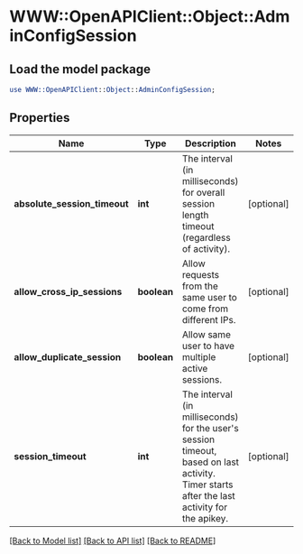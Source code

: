 # WWW::OpenAPIClient::Object::AdminConfigSession

## Load the model package
```perl
use WWW::OpenAPIClient::Object::AdminConfigSession;
```

## Properties
Name | Type | Description | Notes
------------ | ------------- | ------------- | -------------
**absolute_session_timeout** | **int** | The interval (in milliseconds) for overall session length timeout (regardless of activity). | [optional] 
**allow_cross_ip_sessions** | **boolean** | Allow requests from the same user to come from different IPs. | [optional] 
**allow_duplicate_session** | **boolean** | Allow same user to have multiple active sessions. | [optional] 
**session_timeout** | **int** | The interval (in milliseconds) for the user&#39;s session timeout, based on last activity. Timer starts after the last activity for the apikey. | [optional] 

[[Back to Model list]](../README.md#documentation-for-models) [[Back to API list]](../README.md#documentation-for-api-endpoints) [[Back to README]](../README.md)


